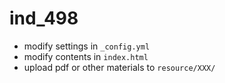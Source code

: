 # ind_498

- modify settings in ```_config.yml```
- modify contents in ```index.html```
- upload pdf or other materials to  ```resource/XXX/```
